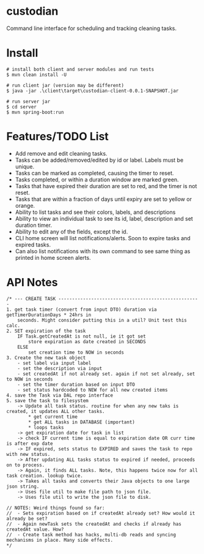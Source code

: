 # custodian
Command line interface for scheduling and tracking cleaning tasks.

# Install
```
# install both client and server modules and run tests
$ mvn clean install -U

# run client jar (version may be different)
$ java -jar .\client\target\custodian-client-0.0.1-SNAPSHOT.jar

# run server jar
$ cd server
$ mvn spring-boot:run
```

# Features/TODO List
- Add remove and edit cleaning tasks.
- Tasks can be added/removed/edited by id or label. Labels must be unique.
- Tasks can be marked as completed, causing the timer to reset.
- Tasks completed, or within a duration window are marked green.
- Tasks that have expired their duration are set to red, and the timer is not reset.
- Tasks that are within a fraction of days until expiry are set to yellow or orange.
- Ability to list tasks and see their colors, labels, and descriptions
- Ability to view an individual task to see its id, label, description and set duration timer.
- Ability to edit any of the fields, except the id.
- CLI home screen will list notifications/alerts. Soon to expire tasks and expired tasks.
- Can also list notifications with its own command to see same thing as printed in home screen alerts.

# API Notes
```
/* --- CREATE TASK ----------------------------------------------------
1. get task timer (convert from input DTO) duration via getTimerDurationDays * 24hrs in
    seconds. Might consider putting this in a util? Unit test this calc.
2. SET expiration of the task
    IF Task.getCreatedAt is not null, ie it got set
        store expiration as date created in SECONDS
    ELSE
        set creation time to NOW in seconds
3. Create the new task object
    - set label via input label
    - set the description via input
    - set createdAt if not already set. again if not set already, set to NOW in seconds
    - set the timer duration based on input DTO
    - set status hardcoded to NEW for all new created items
4. save the Task via DAL repo interface
5. save the task to filesystem
    -> Update all task status. routine for when any new taks is created, it updates ALL other tasks.
        * get current time
        * get ALL tasks in DATABASE (important)
        * loops tasks
    -> get expiration date for task in list
    -> check IF current time is equal to expiration date OR curr time is after exp date
    -> IF expired, sets status to EXPIRED and saves the task to repo with new status.
    -> After updating ALL tasks status to expired if needed, proceeds on to process.
    -> Again, it finds ALL tasks. Note, this happens twice now for all task creation. lookup twice.
    -> Takes all tasks and converts their Java objects to one large json string.
    -> Uses file util to make file path to json file.
    -> Uses file util to write the json file to disk.

// NOTES: Weird things found so far:
//  - Sets expiration based on if createdAt already set? How would it already be set?
//  - Again newTask sets the createdAt and checks if already has createdAt value. How?
//  - Create task method has hacks, multi-db reads and syncing mechanisms in place. Many side effects.
*/
```
